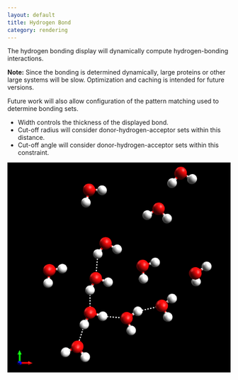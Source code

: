 ```yaml
---
layout: default
title: Hydrogen Bond
category: rendering
---
```




The hydrogen bonding display will dynamically compute hydrogen-bonding interactions.

**Note:** Since the bonding is determined dynamically, large proteins or other large systems will be slow. Optimization and caching is intended for future versions.

Future work will also allow configuration of the pattern matching used to determine bonding sets.



-   Width controls the thickness of the displayed bond.
-   Cut-off radius will consider donor-hydrogen-acceptor sets within this distance.
-   Cut-off angle will consider donor-hydrogen-acceptor sets within this constraint.



![](HydrogenBonds.png "HydrogenBonds.png")



